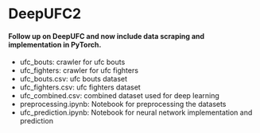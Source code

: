 # DeepUFC2
#### Follow up on DeepUFC and now include data scraping and implementation in PyTorch.

- ufc_bouts: crawler for ufc bouts  
- ufc_fighters: crawler for ufc fighters  
- ufc_bouts.csv: ufc bouts dataset  
- ufc_fighters.csv: ufc fighters dataset  
- ufc_combined.csv: combined dataset used for deep learning  
- preprocessing.ipynb: Notebook for preprocessing the datasets  
- ufc_prediction.ipynb: Notebook for neural network implementation and prediction

